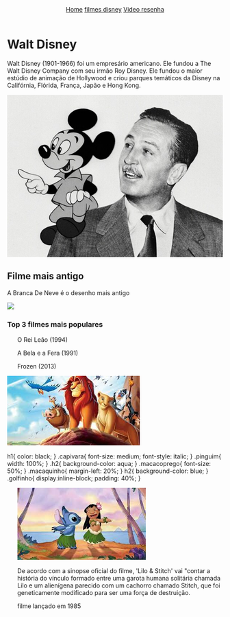 <!DOCTYPE html>
<html lang="en">
<head>
    <meta charset="UTF-8">
    <linkrel ref="maria.css"></linkrel>
    <meta name="viewport" content="width=device-width, initial-scale=1.0">
    <title>ola</title>
</head>
<body>
    <header>
        <nav>
        <a href="index.html">Home</a>
        <a href="filmes.html">filmes disney</a>
        <a href="https://www.youtube.com/watch?v=qlxep6Rnhrw">Video resenha</a>
        </nav>
    </header>
    <h1>Walt Disney</h1>
    <p class="capivara">Walt Disney (1901-1966) foi um empresário americano. Ele fundou a The Walt Disney Company com seu irmão Roy Disney. Ele fundou o maior estúdio de animação de Hollywood e criou parques temáticos da Disney na Califórnia, Flórida, França, Japão e Hong Kong.</p>
    <img class="pinguim" src="walt.jpeg">
    <h2>Filme mais antigo</h2>
    <p class="macaco prego">A Branca De Neve é o desenho mais antigo</p>
    <img class="macaquinho" src="macaco.webp">
    <h3>Top 3 filmes mais populares</h3>
    <ul>O Rei Leão (1994)</ul>
    <ul>A Bela e a Fera (1991)</ul>
    <ul>Frozen (2013)</ul>
    <img class="gato" src="rei.jpg">
</body>
</html>




h1{
    color: black;
}
.capivara{
    font-size: medium;
    font-style: italic;
}
.pinguim{
    width: 100%;
}
.h2{
 background-color: aqua;
}
.macacoprego{
font-size: 50%;
}
.macaquinho{
    margin-left: 20%;
}
h2{
    background-color: blue;
}
.golfinho{
    display:inline-block;
    padding: 40%;
}






<ul>
    <img src="lilo.jpeg">
    <p>De acordo com a sinopse oficial do filme, 'Lilo & Stitch' vai "contar a história do vínculo formado entre uma garota humana solitária chamada Lilo e um alienígena parecido com um cachorro chamado Stitch, que foi geneticamente modificado para ser uma força de destruição.</p>
    <p>filme lançado em 1985</p>
</ul>
